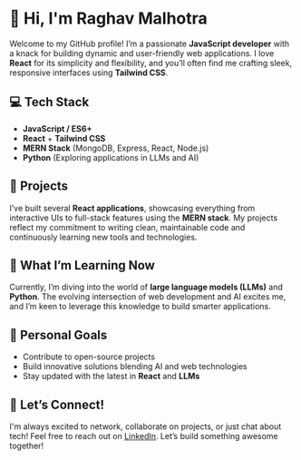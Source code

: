 # 👋 Hi, I'm Raghav Malhotra  

Welcome to my GitHub profile! I’m a passionate **JavaScript developer** with a knack for building dynamic and user-friendly web applications. I love **React** for its simplicity and flexibility, and you’ll often find me crafting sleek, responsive interfaces using **Tailwind CSS**.

## 💻 Tech Stack  
- **JavaScript / ES6+**  
- **React** + **Tailwind CSS**  
- **MERN Stack** (MongoDB, Express, React, Node.js)  
- **Python** (Exploring applications in LLMs and AI)  

## 📁 Projects  
I’ve built several **React applications**, showcasing everything from interactive UIs to full-stack features using the **MERN stack**. My projects reflect my commitment to writing clean, maintainable code and continuously learning new tools and technologies.  

## 🚀 What I’m Learning Now  
Currently, I’m diving into the world of **large language models (LLMs)** and **Python**. The evolving intersection of web development and AI excites me, and I’m keen to leverage this knowledge to build smarter applications.

## 🌱 Personal Goals  
- Contribute to open-source projects  
- Build innovative solutions blending AI and web technologies  
- Stay updated with the latest in **React** and **LLMs**  

## 🔗 Let’s Connect!  
I'm always excited to network, collaborate on projects, or just chat about tech! Feel free to reach out on [LinkedIn](https://www.linkedin.com/in/thikraghav). Let’s build something awesome together!  
